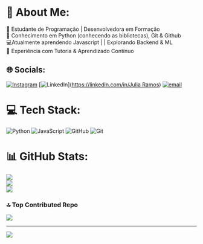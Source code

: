# 💫 About Me:
🚀 Estudante de Programação | Desenvolvedora em Formação <br>🐍 Conhecimento em Python (conhecendo as bibliotecas), Git & Github<br>💻Atualmente aprendendo Javascript | | Explorando Backend & ML <br>🎯 Experiência com Tutoria & Aprendizado Contínuo


## 🌐 Socials:
[![Instagram](https://img.shields.io/badge/Instagram-%23E4405F.svg?logo=Instagram&logoColor=white)](https://instagram.com/Julia.rmos) [![LinkedIn](https://img.shields.io/badge/LinkedIn-%230077B5.svg?logo=linkedin&logoColor=white)]([https://linkedin.com/in/Julia Ramos](https://www.linkedin.com/in/julia-ramalho-4b4970320?lipi=urn%3Ali%3Apage%3Ad_flagship3_profile_view_base_contact_details%3BJ%2BU%2FF4TkSCK4KwxDXyQkuw%3D%3D)) [![email](https://img.shields.io/badge/Email-D14836?logo=gmail&logoColor=white)](mailto:julia07ramalho12@gmail.com) 

# 💻 Tech Stack:
![Python](https://img.shields.io/badge/python-3670A0?style=for-the-badge&logo=python&logoColor=ffdd54) ![JavaScript](https://img.shields.io/badge/javascript-%23323330.svg?style=for-the-badge&logo=javascript&logoColor=%23F7DF1E) ![GitHub](https://img.shields.io/badge/github-%23121011.svg?style=for-the-badge&logo=github&logoColor=white) ![Git](https://img.shields.io/badge/git-%23F05033.svg?style=for-the-badge&logo=git&logoColor=white)
# 📊 GitHub Stats:
![](https://github-readme-stats.vercel.app/api?username=JuliaRamalhoB&theme=dark&hide_border=false&include_all_commits=false&count_private=false)<br/>
![](https://github-readme-streak-stats.herokuapp.com/?user=JuliaRamalhoB&theme=dark&hide_border=false)<br/>
![](https://github-readme-stats.vercel.app/api/top-langs/?username=JuliaRamalhoB&theme=dark&hide_border=false&include_all_commits=false&count_private=false&layout=compact)

### 🔝 Top Contributed Repo
![](https://github-contributor-stats.vercel.app/api?username=JuliaRamalhoB&limit=5&theme=dark&combine_all_yearly_contributions=true)

---
[![](https://visitcount.itsvg.in/api?id=JuliaRamalhoB&icon=0&color=0)](https://visitcount.itsvg.in)

<!-- Proudly created with GPRM ( https://gprm.itsvg.in ) -->
